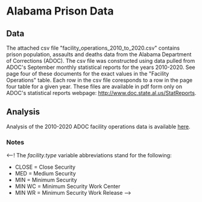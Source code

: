 # Alabama Prison Data

## Data
The attached csv file "facility_operations_2010_to_2020.csv" contains prison population, assaults and deaths data from the Alabama Department of Corrections (ADOC). The csv file was constructed using data pulled from ADOC's September monthly statistical reports for the years 2010-2020. See page four of these documents for the exact values in the "Facility Operations" table. Each row in the csv file coresponds to a row in the page four table for a given year. These files are available in pdf form only on ADOC's statistical reports webpage: http://www.doc.state.al.us/StatReports.

## Analysis

Analysis of the 2010-2020 ADOC facility operations data is available [here](https://github.com/dcsimpson01/AL_prison_data/blob/main/ADOC_Facility_Operations_Analays_2010-2020.pdf).

### Notes
<--! The *facility.type* variable abbreviations stand for the following:
- CLOSE = Close Security
- MED = Medium Security
- MIN = Minimum Security
- MIN WC = Minimum Security Work Center
- MIN WR = Minimum Security Work Release -->
